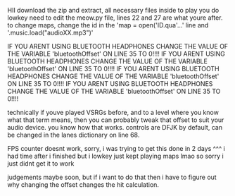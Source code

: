 HII
download the zip and extract, all necessary files inside
to play you do lowkey need to edit the meow.py file, lines 22 and 27 are what youre after.
to change maps, change the id in the 'map = open('ID.qua'...' line and '.music.load("audioXX.mp3")'

IF YOU ARENT USING BLUETOOTH HEADPHONES CHANGE THE VALUE OF THE VARIABLE 'bluetoothOffset' ON LINE 35 TO 0!!!!
IF YOU ARENT USING BLUETOOTH HEADPHONES CHANGE THE VALUE OF THE VARIABLE 'bluetoothOffset' ON LINE 35 TO 0!!!!
IF YOU ARENT USING BLUETOOTH HEADPHONES CHANGE THE VALUE OF THE VARIABLE 'bluetoothOffset' ON LINE 35 TO 0!!!!
IF YOU ARENT USING BLUETOOTH HEADPHONES CHANGE THE VALUE OF THE VARIABLE 'bluetoothOffset' ON LINE 35 TO 0!!!!

technically if youve played VSRGs before, and to a level where you know what that term means, then you can probably tweak that offset to suit your audio device. you know how that works.
controls are DFJK by default, can be changed in the lanes dictionary on line 68.

FPS counter doesnt work, sorry, i was trying to get this done in 2 days
^^^ i had time after i finished but i lowkey just kept playing maps lmao so sorry i just didnt get it to work

judgements maybe soon, but if i want to do that then i have to figure out why changing the offset changes the hit calculation.
